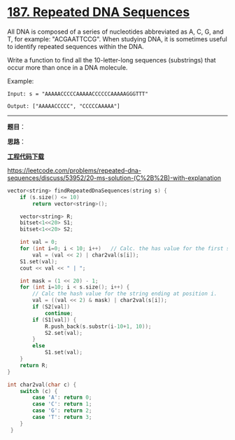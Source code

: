 # [187. Repeated DNA Sequences](https://leetcode.com/problems/repeated-dna-sequences/description/)

All DNA is composed of a series of nucleotides abbreviated as A, C, G, and T, for example: "ACGAATTCCG". When studying DNA, it is sometimes useful to identify repeated sequences within the DNA.

Write a function to find all the 10-letter-long sequences (substrings) that occur more than once in a DNA molecule.

Example:

    Input: s = "AAAAACCCCCAAAAACCCCCCAAAAAGGGTTT"

    Output: ["AAAAACCCCC", "CCCCCAAAAA"]

-----

**题目**：

**思路**：

[**工程代码下载**](https://github.com/shenkh/leetcode)

<https://leetcode.com/problems/repeated-dna-sequences/discuss/53952/20-ms-solution-(C%2B%2B)-with-explanation>

```cpp
vector<string> findRepeatedDnaSequences(string s) {
    if (s.size() <= 10)
        return vector<string>();

    vector<string> R;
    bitset<1<<20> S1;
    bitset<1<<20> S2;

    int val = 0;
    for (int i=0; i < 10; i++)   // Calc. the has value for the first string.
        val = (val << 2) | char2val(s[i]);
    S1.set(val);
    cout << val << " | ";

    int mask = (1 << 20) - 1;
    for (int i=10; i < s.size(); i++) {
        // Calc the hash value for the string ending at position i.
        val = ((val << 2) & mask) | char2val(s[i]);
        if (S2[val])
            continue;
        if (S1[val]) {
            R.push_back(s.substr(i-10+1, 10));
            S2.set(val);
        }
        else
            S1.set(val);
    }
    return R;
}

int char2val(char c) {
    switch (c) {
        case 'A': return 0;
        case 'C': return 1;
        case 'G': return 2;
        case 'T': return 3;
    }
 }
```
